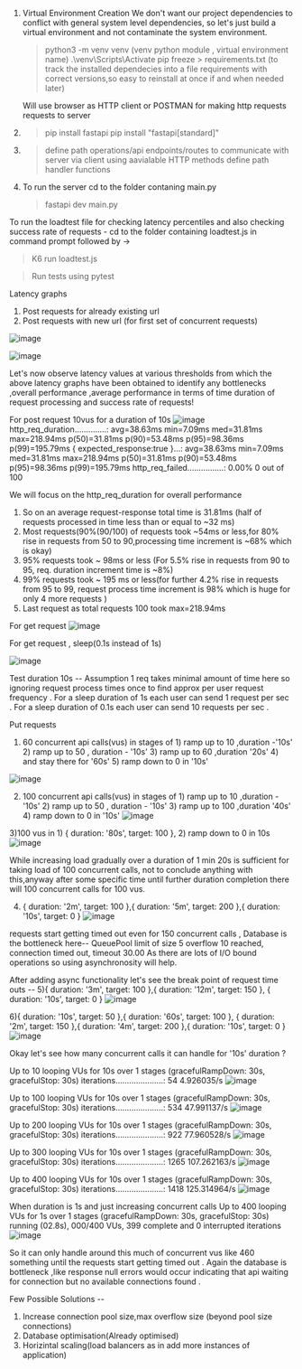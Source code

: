 1. Virtual Environment Creation
   We don't want our project dependencies to conflict with general system level dependencies, so let's just build a virtual environment and not contaminate the system environment.

   > python3 -m venv venv (venv python module , virtual environment name)
   > .\venv\Scripts\Activate
   > pip freeze > requirements.txt (to track the installed dependecies into a file requirements with correct versions,so easy to reinstall at once if and when needed later)

   Will use browser as HTTP client or POSTMAN for making http requests requests to server

2) > pip install fastapi
   > pip install "fastapi[standard]"

3) > define path operations/api endpoints/routes to communicate with server via client using aavialable HTTP methods
   > define path handler functions

4) To run the server cd to the folder contaning main.py
   > fastapi dev main.py

To run the loadtest file for checking latency percentiles and also checking success rate of requests - cd to the folder containing loadtest.js in command prompt followed by ->

> K6 run loadtest.js

> Run tests using pytest

Latency graphs

1. Post requests for already existing url
2. Post requests with new url (for first set of concurrent requests)

![image](https://github.com/user-attachments/assets/995f48df-81bc-4ba2-8be8-82069b327217)

![image](https://github.com/user-attachments/assets/a498ace9-6845-4707-a98e-711e7b306a30)

Let's now observe latency values at various thresholds from which the above latency graphs have been obtained to identify any bottlenecks ,overall performance ,average performance in terms of time duration of request processing and success rate of requests!

For post request 10vus for a duration of 10s
![image](https://github.com/user-attachments/assets/0ea84548-d565-4a3a-89bf-e13d358f6abf)
http_req_duration..............: avg=38.63ms min=7.09ms med=31.81ms max=218.94ms p(50)=31.81ms p(90)=53.48ms p(95)=98.36ms p(99)=195.79ms
{ expected_response:true }...: avg=38.63ms min=7.09ms med=31.81ms max=218.94ms p(50)=31.81ms p(90)=53.48ms p(95)=98.36ms p(99)=195.79ms
http_req_failed................: 0.00% 0 out of 100

We will focus on the http_req_duration for overall performance

1. So on an average request-response total time is 31.81ms (half of requests processed in time less than or equal to ~32 ms)
2. Most requests(90%(90/100) of requests took ~54ms or less,for 80% rise in requests from 50 to 90,processing time increment is ~68% which is okay)
3. 95% requests took ~ 98ms or less (For 5.5% rise in requests from 90 to 95, req. duration increment time is ~8%)
4. 99% requests took ~ 195 ms or less(for further 4.2% rise in requests from 95 to 99, request process time increment is 98% which is huge for only 4 more requests )
5. Last request as total requests 100 took max=218.94ms

For get request
![image](https://github.com/user-attachments/assets/088ab68e-3159-45f6-b15b-06564a7a9c05)

For get request , sleep(0.1s instead of 1s)

![image](https://github.com/user-attachments/assets/b3f6529b-b04f-41e0-9c65-e835a2805e1f)

Test duration 10s --
Assumption 1 req takes minimal amount of time here so ignoring request process times once to find approx per user request frequency .
For a sleep duration of 1s each user can send 1 request per sec .
For a sleep duration of 0.1s each user can send 10 requests per sec .

Put requests

1. 60 concurrent api calls(vus) in stages of 1) ramp up to 10 ,duration -'10s' 2) ramp up to 50 , duration - '10s' 3) ramp up to 60 ,duration '20s' 4) and stay there for '60s' 5) ramp down to 0 in '10s'

![image](https://github.com/user-attachments/assets/a3783664-f6ec-4e3c-adfd-9117af8bf2eb)

2. 100 concurrent api calls(vus) in stages of 1) ramp up to 10 ,duration -'10s' 2) ramp up to 50 , duration - '10s' 3) ramp up to 100 ,duration '40s' 4) ramp down to 0 in '10s'
   ![image](https://github.com/user-attachments/assets/37983e65-9742-40c1-9964-547c7cd216bf)

3)100 vus in 1) { duration: '80s', target: 100 }, 2) ramp down to 0 in 10s
![image](https://github.com/user-attachments/assets/3289edbc-6136-450e-97f2-139e0437bf8e)

While increasing load gradually over a duration of 1 min 20s is sufficient for taking load of 100 concurrent calls, not to conclude anything with this,anyway after some specific time until further duration completion there will 100 concurrent calls for 100 vus.

4.  { duration: '2m', target: 100 },{ duration: '5m', target: 200 },{ duration: '10s', target: 0 }
    ![image](https://github.com/user-attachments/assets/0316ea8e-2315-423b-a7df-fcfa0ef1482b)

requests start getting timed out even for 150 concurrent calls ,
Database is the bottleneck here--
QueuePool limit of size 5 overflow 10 reached, connection timed out, timeout 30.00
As there are lots of I/O bound operations so using asynchronosity will help.

After adding async functionality let's see the break point of request time outs --
5){ duration: '3m', target: 100 },{ duration: '12m', target: 150 }, { duration: '10s', target: 0 }
![image](https://github.com/user-attachments/assets/7e42087d-781b-474c-bec8-027ce8c1d610)

6){ duration: '10s', target: 50 },{ duration: '60s', target: 100 }, { duration: '2m', target: 150 },{ duration: '4m', target: 200 },{ duration: '10s', target: 0 }
![image](https://github.com/user-attachments/assets/f815155e-e1fe-48e1-ad69-d556217ad9bb)

Okay let's see how many concurrent calls it can handle for '10s' duration ?

Up to 10 looping VUs for 10s over 1 stages (gracefulRampDown: 30s, gracefulStop: 30s)
iterations.....................: 54 4.926035/s
![image](https://github.com/user-attachments/assets/cecca4ac-ffc7-4fc1-b871-493ef62ed50c)

Up to 100 looping VUs for 10s over 1 stages (gracefulRampDown: 30s, gracefulStop: 30s)
iterations.....................: 534 47.991137/s
![image](https://github.com/user-attachments/assets/36a363a9-d4ba-4336-bef0-19e57e7e7fee)

Up to 200 looping VUs for 10s over 1 stages (gracefulRampDown: 30s, gracefulStop: 30s)
iterations.....................: 922 77.960528/s
![image](https://github.com/user-attachments/assets/5e8fb5d4-5a5c-4a90-9f44-cedef9519cca)

Up to 300 looping VUs for 10s over 1 stages (gracefulRampDown: 30s, gracefulStop: 30s)
iterations.....................: 1265 107.262163/s
![image](https://github.com/user-attachments/assets/30ec68b4-a771-4e43-aeb7-fe9faee8b4cb)

Up to 400 looping VUs for 10s over 1 stages (gracefulRampDown: 30s, gracefulStop: 30s)
iterations.....................: 1418 125.314964/s
![image](https://github.com/user-attachments/assets/09bae263-9275-478e-b760-888ed100da03)

When duration is 1s and just increasing concurrent calls
Up to 400 looping VUs for 1s over 1 stages (gracefulRampDown: 30s, gracefulStop: 30s)
running (02.8s), 000/400 VUs, 399 complete and 0 interrupted iterations
![image](https://github.com/user-attachments/assets/62a5dbef-539e-4f47-975e-d9237d87cda8)

So it can only handle around this much of concurrent vus like 460 something until the requests start getting timed out .
Again the database is bottleneck ,like response null errors would occur indicating that api waiting for connection but no available connections found .

Few Possible Solutions --

1. Increase connection pool size,max overflow size (beyond pool size connections)
2. Database optimisation(Already optimised)
3. Horizintal scaling(load balancers as in add more instances of application)

